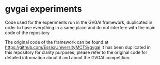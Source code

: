 # gvgai experiments

Code used for the experiments run in the GVGAI framework, duplicated in order to have everything in a same place and do not interfere with the main code of the repository

The original code of the framework can be found at https://github.com/EssexUniversityMCTS/gvgai It has been duplicated in this repository for clarity purposes; please refer to the original code for detailed information about it and about the GVGAI competition.
